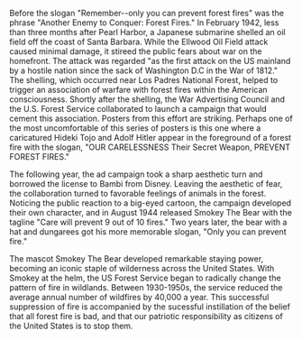 Before the slogan "Remember--only you can prevent forest fires" was the phrase "Another Enemy to Conquer: Forest Fires." In February 1942, less than three months after Pearl Harbor, a Japanese submarine shelled an oil field off the coast of Santa Barbara. While the Ellwood Oil Field attack caused minimal damage, it stireed the public fears about war on the homefront. The attack was regarded "as the first attack on the US mainland by a hostile nation since the sack of Washington D.C in the War of 1812." The shelling, which occurred near Los Padres National Forest, helped to trigger an association of warfare with forest fires within the American consciousness. Shortly after the shelling, the War Advertising Council and the U.S. Forest Service collaborated to launch a campaign that would cement this association. Posters from this effort are striking. Perhaps one of the most uncomfortable of this series of posters is this one where a caricatured Hideki Tojo and Adolf Hitler appear in the foreground of a forest fire with the slogan, "OUR CARELESSNESS Their Secret Weapon, PREVENT FOREST FIRES."

 The following year, the ad campaign took a sharp aesthetic turn and borrowed the license to Bambi from Disney. Leaving the aesthetic of fear, the collaboration turned to favorable feelings of animals in the forest.  Noticing the public reaction to a big-eyed cartoon, the campaign developed their own character, and in August 1944 released Smokey The Bear with the tagline "Care will prevent 9 out of 10 fires." Two years later, the bear with a hat and dungarees got his more memorable slogan, "Only you can prevent fire."

The mascot Smokey The Bear developed remarkable staying power, becoming an iconic staple of wilderness across the United States. With Smokey at the helm, the US Forest Service began to radically change the pattern of fire in wildlands. Between 1930-1950s, the service reduced the average annual number of wildfires by 40,000 a year.  This successful suppression of fire is accompanied by the sucessful instillation of the belief that all forest fire is bad, and that our patriotic responsibility as citizens of the United States is to stop them. 